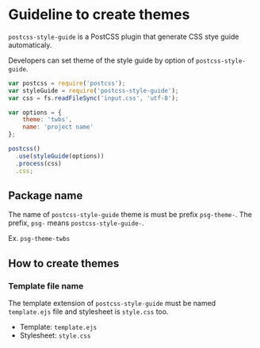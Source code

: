 # Guideline to create themes

`postcss-style-guide` is a PostCSS plugin that generate CSS stye guide automaticaly.

Developers can set theme of the style guide by option of `postcss-style-guide`.

```js
var postcss = require('postcss');
var styleGuide = require('postcss-style-guide');
var css = fs.readFileSync('input.css', 'utf-8');

var options = {
    theme: 'twbs',
    name: 'project name'
};

postcss()
  .use(styleGuide(options))
  .process(css)
  .css;
```

## Package name

The name of `postcss-style-guide` theme is must be prefix `psg-theme-`.
The prefix, `psg-` means `postcss-style-guide-`.

Ex. `psg-theme-twbs`

## How to create themes

### Template file name

The template extension of `postcss-style-guide` must be named `template.ejs` file and stylesheet is `style.css` too.

- Template: `template.ejs`
- Stylesheet: `style.css`


